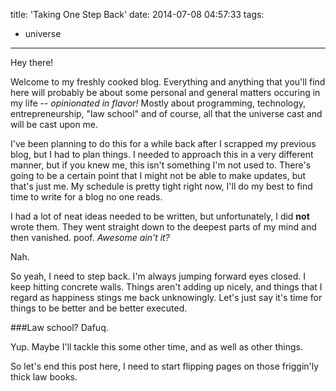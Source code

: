 title: 'Taking One Step Back'
date: 2014-07-08 04:57:33
tags:
- universe
---

Hey there!

Welcome to my freshly cooked blog. Everything and anything that you'll find here will probably be about some personal and general matters occuring in my life -- _opinionated in flavor!_ Mostly about programming, technology, entrepreneurship, "law school" and of course, all that the universe cast and will be cast upon me.

I've been planning to do this for a while back after I scrapped my previous blog, but I had to plan things. I needed to approach this in a very different manner, but if you knew me, this isn't something I'm not used to. There's going to be a certain point that I might not be able to make updates, but that's just me. My schedule is pretty tight right now, I'll do my best to find time to write for a blog no one reads.

I had a lot of neat ideas needed to be written, but unfortunately, I did __not__ wrote them. They went straight down to the deepest parts of my mind and then vanished. poof. _Awesome ain't it?_

Nah.

So yeah, I need to step back. I'm always jumping forward eyes closed. I keep hitting concrete walls. Things aren't adding up nicely, and things that I regard as happiness stings me back unknowingly. Let's just say it's time for things to be better and be better executed.

###Law school? Dafuq.

Yup. Maybe I'll tackle this some other time, and as well as other things.

So let's end this post here, I need to start flipping pages on those friggin'ly thick law books.